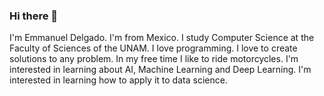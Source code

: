 ### Hi there 👋

I'm Emmanuel Delgado.
I'm from Mexico.
I study Computer Science at the Faculty of Sciences of the UNAM.
I love programming.
I love to create solutions to any problem.
In my free time I like to ride motorcycles.
I'm interested in learning about AI, Machine Learning and Deep Learning.
I'm interested in learning how to apply it to data science. 
